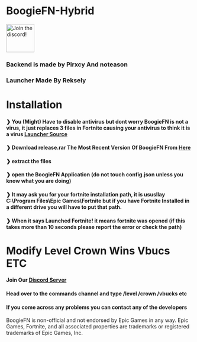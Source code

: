 # BoogieFN-Hybrid
<a target="_blank" href="discord.gg/HfNfDQnPb6" title="Join our Discord!">
<img draggable="false" src="https://discordapp.com/api/guilds/931381302714855425/widget.png?style=banner2" height="76px" draggable="false" alt="Join the discord!">
</a>


### Backend is made by Pirxcy And noteason
### Launcher Made By Reksely


# Installation
#### ❯ You (Might) Have to disable antivirus but dont worry BoogieFN is not a virus, it just replaces 3 files in Fortnite causing your antivirus to think it is a virus [Launcher Source](https://github.com/BoogieFN/BoogieFN-Launcher)
#### ❯ Download release.rar The Most Recent Version Of BoogieFN From [Here](https://github.com/BoogieFN/BoogieFN-Hybrid/releases)
#### ❯ extract the files
#### ❯ open the BoogieFN Application (do not touch config.json unless you know what you are doing)
#### ❯ It may ask you for your fortnite installation path, it is ususllay C:\Program Files\Epic Games\Fortnite but if you have Fortnite Installed in a different drive you will have to put that path.
#### ❯ When it says Launched Fortnite! it means fortnite was opened (if this takes more than 10 seconds please report the error or check the path)

# Modify Level Crown Wins Vbucs ETC
#### Join Our [Discord Server](https://discord.gg/HfNfDQnPb6)
#### Head over to the commands channel and type /level /crown /vbucks etc

####  If you come across any problems you can contact any of the developers

BoogieFN is non-official and not endorsed by Epic Games in any way.
Epic Games, Fortnite, and all associated properties are trademarks or registered trademarks of Epic Games, Inc.
